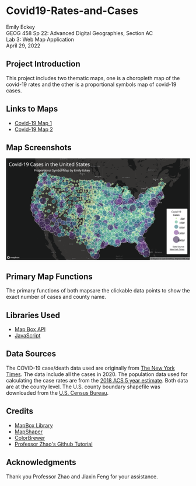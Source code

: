 # Covid19-Rates-and-Cases
Emily Eckey \
GEOG 458 Sp 22: Advanced Digital Geographies, Section AC \
Lab 3: Web Map Application \
April 29, 2022

## Project Introduction
This project includes two thematic maps, one is a choropleth map of the covid-19 rates and the other is a proportional symbols map of covid-19 cases.

## Links to Maps
- [Covid-19 Map 1](https://eeckey.github.io/Covid19-Rates-and-Cases/map1.html)
- [Covid-19 Map 2](https://eeckey.github.io/Covid19-Rates-and-Cases/map2.html)

## Map Screenshots
![Map 2](/img/map2.jpg "Map 2") 

## Primary Map Functions
The primary functions of both mapsare the clickable data points to show the exact number of cases and county name.

## Libraries Used
- [Map Box API](https://docs.mapbox.com/api/overview/)
- [JavaScript](https://www.javascript.com/)

## Data Sources
The COVID-19 case/death data used are originally from [The New York Times](https://github.com/nytimes/covid-19-data/blob/43d32dde2f87bd4dafbb7d23f5d9e878124018b8/live/us-counties.csv). The data include all the cases in 2020. The population data used for calculating the case rates are from the [2018 ACS 5 year estimate](https://data.census.gov/cedsci/table?g=0100000US%24050000&d=ACS%205-Year%20Estimates%20Data%20Profiles&tid=ACSDP5Y2018.DP05&hidePreview=true). Both data are at the county level. The U.S. county boundary shapefile was downloaded from the [U.S. Census Bureau](https://www.census.gov/geographies/mapping-files/time-series/geo/carto-boundary-file.html).

## Credits
- [MapBox Library](https://docs.mapbox.com/mapbox.js/api/v3.3.1/)
- [MapShaper](https://mapshaper.org/)
- [ColorBrewer](https://colorbrewer2.org/#type=sequential&scheme=BuGn&n=3)
- [Professor Zhao's Github Tutorial](https://github.com/jakobzhao/geog458/tree/master/labs/lab03)

## Acknowledgments
Thank you Professor Zhao and Jiaxin Feng for your assistance.

